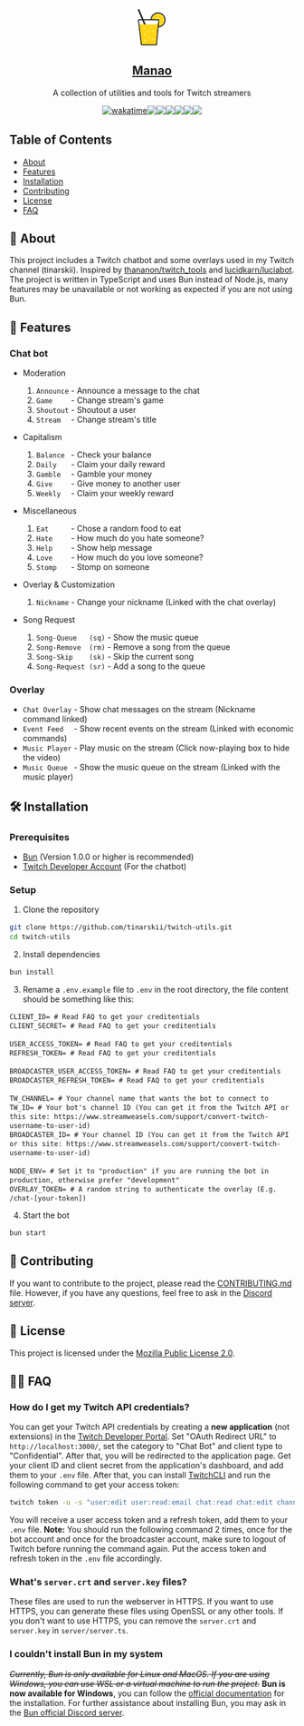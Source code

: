 <p align="center">
  <a href="https://github.com/tinarskii/twitch-utils">
    <img src="/docs/manao.svg" height="64px" width="auto" />
    <h2 align="center">
      Manao
    </h2>
  </a>
  <p align="center">
    A collection of utilities and tools for Twitch streamers
  </p>
  <div style="display: flex; flex-wrap: wrap; justify-items: center; justify-content: center">
<a href="https://wakatime.com/badge/user/5cb7cd14-ac7e-4fc0-9f81-6036760cb6a3/project/018dddd9-a419-43b0-95cd-8348fafaccad"><img src="https://wakatime.com/badge/user/5cb7cd14-ac7e-4fc0-9f81-6036760cb6a3/project/018dddd9-a419-43b0-95cd-8348fafaccad.svg" alt="wakatime"></a>
<a href="https://github.com/tinarskii/twitch-utils/pulse"><img src="https://img.shields.io/github/commit-activity/m/badges/shields" /></a>
    <img src="https://img.shields.io/github/license/tinarskii/twitch-utils" />   
    <img src="https://img.shields.io/github/languages/top/tinarskii/twitch-utils" />
    <a href="https://discord.gg/vkW7YMyYaf"><img src="https://img.shields.io/discord/964718161624715304" /></a>
    <a href="/.github/CODE_OF_CONDUCT.md"><img src="https://img.shields.io/badge/Contributor%20Covenant-2.1-4baaaa.svg" /></a>
    <img src="https://img.shields.io/badge/code_style-prettier-ff69b4.svg?style=plastic" />
  </div>
</p>

## Table of Contents

- [About](#-about)
- [Features](#-features)
- [Installation](#-installation)
- [Contributing](#-contributing)
- [License](#-license)
- [FAQ](#-faq)

## 🤔 About

This project includes a Twitch chatbot and some overlays used in my Twitch channel (tinarskii). Inspired
by [thananon/twitch_tools](https://github.com/thananon/twitch_tools)
and [lucidkarn/luciabot](https://github.com/lucidkarn/luciabot).
The project is written in TypeScript and uses Bun instead of Node.js, many features may be unavailable or not working as
expected if you are not using Bun.

## 📍 Features

### Chat bot

- Moderation
    1. `Announce` - Announce a message to the chat
    2. `Game    ` - Change stream's game
    3. `Shoutout` - Shoutout a user
    4. `Stream  ` - Change stream's title


- Capitalism
    1. `Balance ` - Check your balance
    2. `Daily   ` - Claim your daily reward
    3. `Gamble  ` - Gamble your money
    4. `Give    ` - Give money to another user
    5. `Weekly  ` - Claim your weekly reward


- Miscellaneous
    1. `Eat     ` - Chose a random food to eat
    2. `Hate    ` - How much do you hate someone?
    3. `Help    ` - Show help message
    4. `Love    ` - How much do you love someone?
    5. `Stomp   ` - Stomp on someone


- Overlay & Customization
    1. `Nickname` - Change your nickname (Linked with the chat overlay)


- Song Request
    1. `Song-Queue   (sq)` - Show the music queue
    2. `Song-Remove  (rm)` - Remove a song from the queue
    3. `Song-Skip    (sk)` - Skip the current song
    4. `Song-Request (sr)` - Add a song to the queue

### Overlay

- `Chat Overlay` - Show chat messages on the stream (Nickname command linked)
- `Event Feed  ` - Show recent events on the stream (Linked with economic commands)
- `Music Player` - Play music on the stream (Click now-playing box to hide the video)
- `Music Queue ` - Show the music queue on the stream (Linked with the music player)

## 🛠️ Installation

### Prerequisites

- [Bun](https://bun.sh) (Version 1.0.0 or higher is recommended)
- [Twitch Developer Account](https://dev.twitch.tv/) (For the chatbot)

### Setup

1. Clone the repository

```sh
git clone https://github.com/tinarskii/twitch-utils.git
cd twitch-utils
```

2. Install dependencies

```sh
bun install
```

3. Rename a `.env.example` file to `.env` in the root directory, the file content should be something like this:

```dotenv
CLIENT_ID= # Read FAQ to get your creditentials
CLIENT_SECRET= # Read FAQ to get your creditentials

USER_ACCESS_TOKEN= # Read FAQ to get your creditentials
REFRESH_TOKEN= # Read FAQ to get your creditentials

BROADCASTER_USER_ACCESS_TOKEN= # Read FAQ to get your creditentials
BROADCASTER_REFRESH_TOKEN= # Read FAQ to get your creditentials

TW_CHANNEL= # Your channel name that wants the bot to connect to
TW_ID= # Your bot's channel ID (You can get it from the Twitch API or this site: https://www.streamweasels.com/support/convert-twitch-username-to-user-id)
BROADCASTER_ID= # Your channel ID (You can get it from the Twitch API or this site: https://www.streamweasels.com/support/convert-twitch-username-to-user-id)

NODE_ENV= # Set it to "production" if you are running the bot in production, otherwise prefer "development"
OVERLAY_TOKEN= # A random string to authenticate the overlay (E.g. /chat-[your-token])
```

4. Start the bot

```sh
bun start
```

## 👋 Contributing

If you want to contribute to the project, please read the [CONTRIBUTING.md](/.github/CONTRIBUTING.md) file.
However, if you have any questions, feel free to ask in the [Discord server](https://discord.gg/vkW7YMyYaf).

## 📜 License

This project is licensed under the [Mozilla Public License 2.0](/LICENSE).

## 🙋‍♂️ FAQ

### How do I get my Twitch API credentials?

You can get your Twitch API credentials by creating a **new application** (not extensions) in
the [Twitch Developer Portal](https://dev.twitch.tv/). Set "OAuth Redirect URL" to `http://localhost:3000/`, set the category
to "Chat Bot" and client type to "Confidential". After that, you will be redirected to the application page.
Get your client ID and client secret from the application's dashboard, and add them to your `.env` file.
After that, you can install [TwitchCLI](https://dev.twitch.tv/docs/cli/) and run the following command to get your
access token:

```sh
twitch token -u -s "user:edit user:read:email chat:read chat:edit channel:moderate moderation:read moderator:manage:shoutouts moderator:manage:announcements channel:manage:moderators channel:manage:broadcast channel:read:vips channel:read:subscriptions channel:manage:vips channel:read:redemptions channel:manage:redemptions moderator:read:followers bits:read"
```

You will receive a user access token and a refresh token, add them to your `.env` file.
**Note:** You should run the following command 2 times, once for the bot account and once for the broadcaster account, make sure
to logout of Twitch before running the command again. Put the access token and refresh token in the `.env` file accordingly.

### What's `server.crt` and `server.key` files?

These files are used to run the webserver in HTTPS. If you want to use HTTPS, you can generate these files using OpenSSL
or any other tools. If you don't want to use HTTPS, you can remove the `server.crt` and `server.key` in `server/server.ts`.

### I couldn't install Bun in my system

_~~Currently, Bun is only available for Linux and MacOS. If you are using Windows, you can use WSL or a virtual machine to
run the project.~~_
**Bun is now available for Windows**, you can follow the [official documentation](https://bun.sh/docs/installation/windows) 
for the installation.
For further assistance about installing Bun, you may ask in the [Bun official Discord server](https://bun.sh/discord).